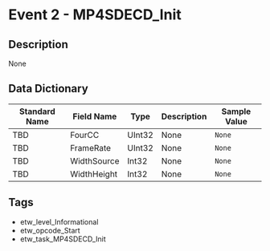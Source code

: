 # Event 2 - MP4SDECD_Init

## Description
None

## Data Dictionary
|Standard Name|Field Name|Type|Description|Sample Value|
|---|---|---|---|---|
|TBD|FourCC|UInt32|None|`None`|
|TBD|FrameRate|UInt32|None|`None`|
|TBD|WidthSource|Int32|None|`None`|
|TBD|WidthHeight|Int32|None|`None`|

## Tags
* etw_level_Informational
* etw_opcode_Start
* etw_task_MP4SDECD_Init